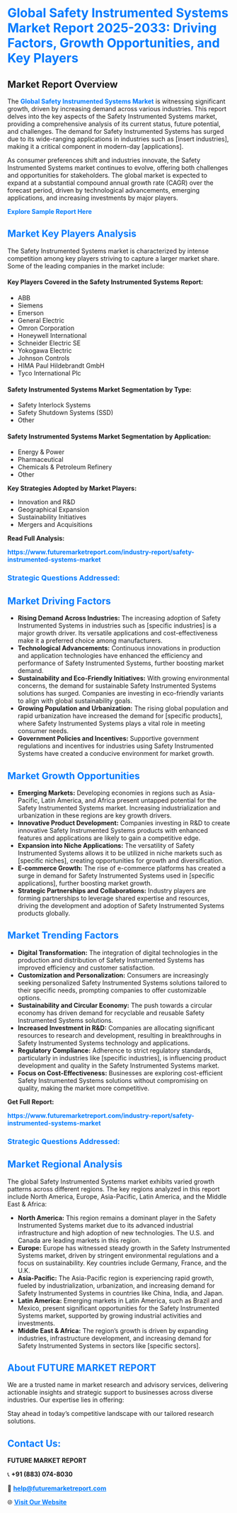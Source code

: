 <h1 style="color: #007BFF;">Global Safety Instrumented Systems Market Report 2025-2033: Driving Factors, Growth Opportunities, and Key Players</h1>

<section id="overview">
<h2>Market Report Overview</h2>
<p>The <a href="https://www.futuremarketreport.com/industry-report/safety-instrumented-systems-market" style="color: #007BFF; text-decoration: none;"><strong>Global Safety Instrumented Systems Market</strong></a> is witnessing significant growth, driven by increasing demand across various industries. This report delves into the key aspects of the Safety Instrumented Systems market, providing a comprehensive analysis of its current status, future potential, and challenges. The demand for Safety Instrumented Systems has surged due to its wide-ranging applications in industries such as [insert industries], making it a critical component in modern-day [applications].</p>
<p>As consumer preferences shift and industries innovate, the Safety Instrumented Systems market continues to evolve, offering both challenges and opportunities for stakeholders. The global market is expected to expand at a substantial compound annual growth rate (CAGR) over the forecast period, driven by technological advancements, emerging applications, and increasing investments by major players.</p>
</section>

<section id="overview">
<p><a href="https://www.futuremarketreport.com/request-sample/reportId=102589" style="color: #007BFF; text-decoration: none;"><strong>Explore Sample Report Here</strong></a></p>
</section>

<section id="key-players">
<h2 style="color: #007BFF;">Market Key Players Analysis</h2>
<p>The Safety Instrumented Systems market is characterized by intense competition among key players striving to capture a larger market share. Some of the leading companies in the market include:</p>
<h4>Key Players Covered in the Safety Instrumented Systems Report:</h4>
<ul><li>ABB</li><li>Siemens</li><li>Emerson</li><li>General Electric</li><li>Omron Corporation</li><li>Honeywell International</li><li>Schneider Electric SE</li><li>Yokogawa Electric</li><li>Johnson Controls</li><li>HIMA Paul Hildebrandt GmbH</li><li>Tyco International Plc</li></ul>
<h4>Safety Instrumented Systems Market Segmentation by Type:</h4>
<ul><li>Safety Interlock Systems</li><li>Safety Shutdown Systems (SSD)</li><li>Other</li></ul>

<h4>Safety Instrumented Systems Market Segmentation by Application:</h4>
<ul><li>Energy &amp; Power</li><li>Pharmaceutical</li><li>Chemicals &amp; Petroleum Refinery</li><li>Other</li></ul>
<p><strong>Key Strategies Adopted by Market Players:</strong></p>
<ul>
<li>Innovation and R&D</li>
<li>Geographical Expansion</li>
<li>Sustainability Initiatives</li>
<li>Mergers and Acquisitions</li>
</ul>
</section>

<section>
<p><strong>Read Full Analysis: </strong></p><a href="https://www.futuremarketreport.com/industry-report/safety-instrumented-systems-market" style="color: #007BFF; text-decoration: none;"><strong>https://www.futuremarketreport.com/industry-report/safety-instrumented-systems-market</strong></a>
<h3 style="color: #007BFF;">Strategic Questions Addressed:</h3>
</section>

<section id="driving-factors">
<h2 style="color: #007BFF;">Market Driving Factors</h2>
<ul>
<li><strong>Rising Demand Across Industries:</strong> The increasing adoption of Safety Instrumented Systems in industries such as [specific industries] is a major growth driver. Its versatile applications and cost-effectiveness make it a preferred choice among manufacturers.</li>
<li><strong>Technological Advancements:</strong> Continuous innovations in production and application technologies have enhanced the efficiency and performance of Safety Instrumented Systems, further boosting market demand.</li>
<li><strong>Sustainability and Eco-Friendly Initiatives:</strong> With growing environmental concerns, the demand for sustainable Safety Instrumented Systems solutions has surged. Companies are investing in eco-friendly variants to align with global sustainability goals.</li>
<li><strong>Growing Population and Urbanization:</strong> The rising global population and rapid urbanization have increased the demand for [specific products], where Safety Instrumented Systems plays a vital role in meeting consumer needs.</li>
<li><strong>Government Policies and Incentives:</strong> Supportive government regulations and incentives for industries using Safety Instrumented Systems have created a conducive environment for market growth.</li>
</ul>
</section>

<section id="growth-opportunities">
<h2 style="color: #007BFF;">Market Growth Opportunities</h2>
<ul>
<li><strong>Emerging Markets:</strong> Developing economies in regions such as Asia-Pacific, Latin America, and Africa present untapped potential for the Safety Instrumented Systems market. Increasing industrialization and urbanization in these regions are key growth drivers.</li>
<li><strong>Innovative Product Development:</strong> Companies investing in R&D to create innovative Safety Instrumented Systems products with enhanced features and applications are likely to gain a competitive edge.</li>
<li><strong>Expansion into Niche Applications:</strong> The versatility of Safety Instrumented Systems allows it to be utilized in niche markets such as [specific niches], creating opportunities for growth and diversification.</li>
<li><strong>E-commerce Growth:</strong> The rise of e-commerce platforms has created a surge in demand for Safety Instrumented Systems used in [specific applications], further boosting market growth.</li>
<li><strong>Strategic Partnerships and Collaborations:</strong> Industry players are forming partnerships to leverage shared expertise and resources, driving the development and adoption of Safety Instrumented Systems products globally.</li>
</ul>
</section>

<section id="trending-factors">
<h2 style="color: #007BFF;">Market Trending Factors</h2>
<ul>
<li><strong>Digital Transformation:</strong> The integration of digital technologies in the production and distribution of Safety Instrumented Systems has improved efficiency and customer satisfaction.</li>
<li><strong>Customization and Personalization:</strong> Consumers are increasingly seeking personalized Safety Instrumented Systems solutions tailored to their specific needs, prompting companies to offer customizable options.</li>
<li><strong>Sustainability and Circular Economy:</strong> The push towards a circular economy has driven demand for recyclable and reusable Safety Instrumented Systems solutions.</li>
<li><strong>Increased Investment in R&D:</strong> Companies are allocating significant resources to research and development, resulting in breakthroughs in Safety Instrumented Systems technology and applications.</li>
<li><strong>Regulatory Compliance:</strong> Adherence to strict regulatory standards, particularly in industries like [specific industries], is influencing product development and quality in the Safety Instrumented Systems market.</li>
<li><strong>Focus on Cost-Effectiveness:</strong> Businesses are exploring cost-efficient Safety Instrumented Systems solutions without compromising on quality, making the market more competitive.</li>
</ul>
</section>

<section>
<p><strong>Get Full Report: </strong></p><a href="https://www.futuremarketreport.com/industry-report/safety-instrumented-systems-market" style="color: #007BFF; text-decoration: none;"><strong>https://www.futuremarketreport.com/industry-report/safety-instrumented-systems-market</strong></a>
<h3 style="color: #007BFF;">Strategic Questions Addressed:</h3>
</section>


<section id="regional-analysis">
<h2 style="color: #007BFF;">Market Regional Analysis</h2>
<p>The global Safety Instrumented Systems market exhibits varied growth patterns across different regions. The key regions analyzed in this report include North America, Europe, Asia-Pacific, Latin America, and the Middle East & Africa:</p>
<ul>
<li><strong>North America:</strong> This region remains a dominant player in the Safety Instrumented Systems market due to its advanced industrial infrastructure and high adoption of new technologies. The U.S. and Canada are leading markets in this region.</li>
<li><strong>Europe:</strong> Europe has witnessed steady growth in the Safety Instrumented Systems market, driven by stringent environmental regulations and a focus on sustainability. Key countries include Germany, France, and the U.K.</li>
<li><strong>Asia-Pacific:</strong> The Asia-Pacific region is experiencing rapid growth, fueled by industrialization, urbanization, and increasing demand for Safety Instrumented Systems in countries like China, India, and Japan.</li>
<li><strong>Latin America:</strong> Emerging markets in Latin America, such as Brazil and Mexico, present significant opportunities for the Safety Instrumented Systems market, supported by growing industrial activities and investments.</li>
<li><strong>Middle East & Africa:</strong> The region’s growth is driven by expanding industries, infrastructure development, and increasing demand for Safety Instrumented Systems in sectors like [specific sectors].</li>
</ul>
</section>

<footer>
<h2 style="color: #007BFF;">About FUTURE MARKET REPORT</h2>
<p>We are a trusted name in market research and advisory services, delivering actionable insights and strategic support to businesses across diverse industries. Our expertise lies in offering:</p>

<p>Stay ahead in today’s competitive landscape with our tailored research solutions.</p>

<h2 style="color: #007BFF;">Contact Us:</h2>
<p><strong>FUTURE MARKET REPORT</strong></p>
<p>📞 <strong>+91 (883) 074-8030</strong></p>
<p>📧 <strong><a href="mailto:help@futuremarketreport.com" style="color: #007BFF;">help@futuremarketreport.com</a></strong></p>
<p>🌐 <strong><a href="https://www.futuremarketreport.com/" style="color: #007BFF;">Visit Our Website</a></strong></p>
</footer>